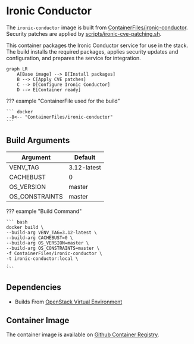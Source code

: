 # Ironic Conductor

The `ironic-conductor` image is built from [ContainerFiles/ironic-conductor](https://github.com/rackerlabs/genestack-images/blob/main/ContainerFiles/ironic-conductor). Security patches are applied by [scripts/ironic-cve-patching.sh](https://github.com/rackerlabs/genestack-images/blob/main/scripts/ironic-cve-patching.sh).

This container packages the Ironic Conductor service for use in the stack. The build installs the required packages, applies security updates and configuration, and prepares the service for integration.

``` mermaid
graph LR
    A[Base image] --> B[Install packages]
    B --> C[Apply CVE patches]
    C --> D[Configure Ironic Conductor]
    D --> E[Container ready]
```

??? example "ContainerFile used for the build"

    ``` docker
    --8<-- "ContainerFiles/ironic-conductor"
    ```

## Build Arguments

| Argument | Default |
| --- | --- |
| VENV_TAG | 3.12-latest |
| CACHEBUST | 0 |
| OS_VERSION | master |
| OS_CONSTRAINTS | master |

??? example "Build Command"

    ``` bash
    docker build \
    --build-arg VENV_TAG=3.12-latest \
    --build-arg CACHEBUST=0 \
    --build-arg OS_VERSION=master \
    --build-arg OS_CONSTRAINTS=master \
    -f ContainerFiles/ironic-conductor \
    -t ironic-conductor:local \
    .
    ```

## Dependencies

- Builds From [OpenStack Virtual Environment](openstack-venv.md)

## Container Image

The container image is available on [Github Container Registry](https://github.com/rackerlabs/genestack-images/pkgs/container/genestack-images%2Fironic-conductor).
